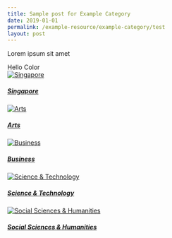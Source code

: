 ```yaml
---
title: Sample post for Example Category
date: 2019-01-01
permalink: /example-resource/example-category/test
layout: post
---
```

Lorem ipsum sit amet

<div class="test-color">
  Hello Color
</div>

<div class="row is-multiline">
  <div class="col is-half-tablet padding--bottom--lg">
    <a href="/guides/singapore/people/" class="project-link">
      <img src="/images/category/singapore.jpg" alt="Singapore" class="project-image">
      <div class="project-title">	
      <h5><b>Singapore</b></h5>
      </div>
    </a>
  </div>
  <div class="col is-half-tablet padding--bottom--lg">
    <a href="/guides/arts/visual-arts/" class="project-link">
      <img src="/images/category/performing-arts.jpg" alt="Arts" class="project-image">
      <div class="project-title">					
      <h5><b>Arts</b></h5>
      </div>
    </a>
  </div>
</div>

<div class="row is-multiline">
  <div class="col is-half-tablet padding--bottom--lg">
    <a href="/guides/business/management/" class="project-link">
      <img src="/images/category/management.jpg" alt="Business" class="project-image">
      <div class="project-title">	
              <h5><b>Business</b></h5>
              </div>
    </a>
  </div>
  <div class="col is-half-tablet padding--bottom--lg">
    <a href="/guides/sci-tech/sustainability" class="project-link">
      <img src="/images/category/sci-tech.jpg" alt="Science & Technology" class="project-image">
      <div class="project-title">	
      <h5><b>Science & Technology</b></h5>
      </div>
    </a>
  </div>
</div>

<div class="row is-multiline">
  <div class="col is-half-tablet padding--bottom--lg">
    <a href="/guides/socialsciences-humanities/history/" class="project-link">
      <img src="/images/category/humanities.jpg" alt="Social Sciences & Humanities" class="project-image">
      <div class="project-title">	
      <h5><b>Social Sciences & Humanities</b></h5>
              </div>
    </a>
  </div>
</div>
